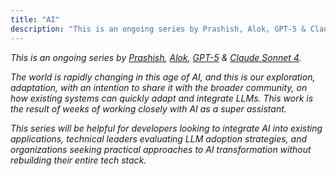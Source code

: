 ```yaml
---
title: "AI"
description: "This is an ongoing series by Prashish, Alok, GPT-5 & Claude Sonnet 4. The world is rapidly changing in this age of AI, and this is our exploration, adaptation, with an intention to share it with the broader community, on how existing systems can quickly adapt and integrate LLMs. This work is the result of weeks of working closely with AI as a super assistant"
---
```


_This is an ongoing series by [Prashish](https://x.com/prashishh), [Alok](https://alokkhatri.com), [GPT-5](https://openai.com/gpt-5/) & [Claude Sonnet 4](https://www.anthropic.com/claude/sonnet)._

_The world is rapidly changing in this age of AI, and this is our exploration, adaptation, with an intention to share it with the broader community, on how existing systems can quickly adapt and integrate LLMs. This work is the result of weeks of working closely with AI as a super assistant._

_This series will be helpful for developers looking to integrate AI into existing applications, technical leaders evaluating LLM adoption strategies, and organizations seeking practical approaches to AI transformation without rebuilding their entire tech stack._


